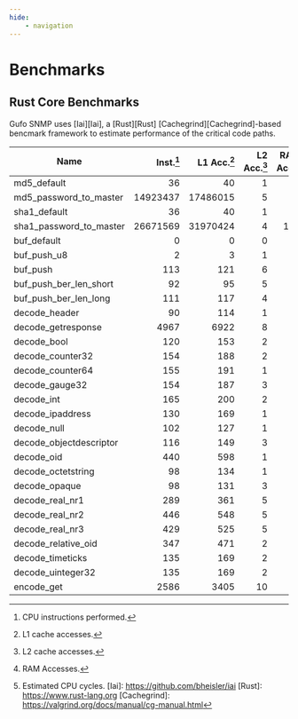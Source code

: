 ```yaml
---
hide:
    - navigation
---
```

# Benchmarks

## Rust Core Benchmarks

Gufo SNMP uses [Iai][Iai], a [Rust][Rust] [Cachegrind][Cachegrind]-based
bencmark framework to estimate performance of the critical code paths.

| Name                    | Inst.[^1] | L1 Acc.[^2] | L2 Acc.[^3] | RAM Acc.[^4] | Est. Cycles [^5] |
| ----------------------- | --------: | ----------: | ----------: | -----------: | ---------------: |
| md5_default             |        36 |          40 |           1 |            1 |               80 |
| md5_password_to_master  |  14923437 |    17486015 |           5 |           55 |         17487965 |
| sha1_default            |        36 |          40 |           1 |            1 |               80 |
| sha1_password_to_master |  26671569 |    31970424 |           4 |          100 |         31973944 |
| buf_default             |         0 |           0 |           0 |            2 |               70 |
| buf_push_u8             |         2 |           3 |           1 |            0 |                8 |
| buf_push                |       113 |         121 |           6 |           21 |              886 |
| buf_push_ber_len_short  |        92 |          95 |           5 |           19 |              785 |
| buf_push_ber_len_long   |       111 |         117 |           4 |           20 |              837 |
| decode_header           |        90 |         114 |           1 |            5 |              294 |
| decode_getresponse      |      4967 |        6922 |           8 |           91 |            10147 |
| decode_bool             |       120 |         153 |           2 |            9 |              478 |
| decode_counter32        |       154 |         188 |           2 |           11 |              583 |
| decode_counter64        |       155 |         191 |           1 |           10 |              546 |
| decode_gauge32          |       154 |         187 |           3 |           11 |              587 |
| decode_int              |       165 |         200 |           2 |           12 |              630 |
| decode_ipaddress        |       130 |         169 |           1 |           10 |              524 |
| decode_null             |       102 |         127 |           1 |            7 |              377 |
| decode_objectdescriptor |       116 |         149 |           3 |            9 |              479 |
| decode_oid              |       440 |         598 |           1 |           14 |             1093 |
| decode_octetstring      |        98 |         134 |           1 |            8 |              419 |
| decode_opaque           |        98 |         131 |           3 |            9 |              461 |
| decode_real_nr1         |       289 |         361 |           5 |           21 |             1121 |
| decode_real_nr2         |       446 |         548 |           5 |           40 |             1973 |
| decode_real_nr3         |       429 |         525 |           5 |           40 |             1950 |
| decode_relative_oid     |       347 |         471 |           2 |           15 |             1006 |
| decode_timeticks        |       135 |         169 |           2 |           11 |              564 |
| decode_uinteger32       |       135 |         169 |           2 |           11 |              564 |
| encode_get              |      2586 |        3405 |          10 |           84 |             6395 |

[^1]: CPU instructions performed.
[^2]: L1 cache accesses.
[^3]: L2 cache accesses.
[^4]: RAM Accesses.
[^5]: Estimated CPU cycles.
[Iai]: https://github.com/bheisler/iai
[Rust]: https://www.rust-lang.org
[Cachegrind]: https://valgrind.org/docs/manual/cg-manual.html